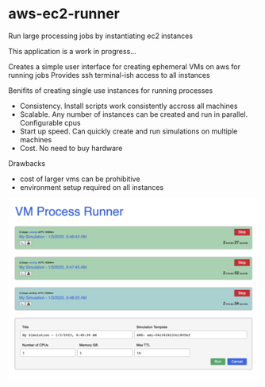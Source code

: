 # aws-ec2-runner
Run large processing jobs by instantiating ec2 instances

This application is a work in progress...

Creates a simple user interface for creating ephemeral VMs on aws for running jobs
Provides ssh terminal-ish access to all instances 

Benifits of creating single use instances for running processes
 - Consistency. Install scripts work consistently accross all machines 
 - Scalable. Any number of instances can be created and run in parallel. Configurable cpus 
 - Start up speed. Can quickly create and run simulations on multiple machines
 - Cost. No need to buy hardware
 
 
Drawbacks
 - cost of larger vms can be prohibitive
 - environment setup required on all instances


![Interface](https://raw.githubusercontent.com/nickolanack/aws-ec2-runner/main/vm-runner.png)

